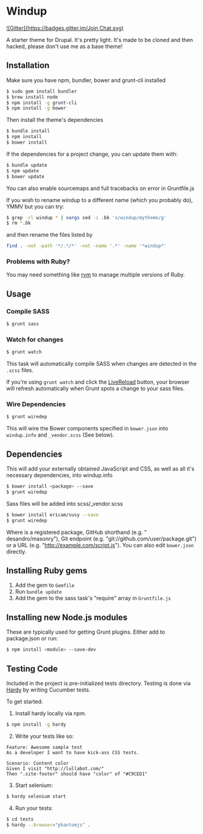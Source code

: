 # Windup
[![Gitter](https://badges.gitter.im/Join Chat.svg)](https://gitter.im/Lullabot/windup?utm_source=badge&utm_medium=badge&utm_campaign=pr-badge&utm_content=badge)

A starter theme for Drupal. It's pretty light. It's made to be cloned and then hacked, please don't use me as a base theme!

## Installation

Make sure you have npm, bundler, bower and grunt-cli installed

```bash
$ sudo gem install bundler
$ brew install node
$ npm install -g grunt-cli
$ npm install -g bower
```

Then install the theme's dependencies

```bash
$ bundle install
$ npm install
$ bower install
```

If the dependencies for a project change, you can update them with:

```bash
$ bundle update
$ npm update
$ bower update
```

You can also enable sourcemaps and full tracebacks on error in Gruntfile.js

If you wish to rename windup to a different name (which you probably do), YMMV but you can try:
```bash
$ grep -rl windup * | xargs sed -i .bk 's/windup/mytheme/g'
$ rm *.bk
```

and then rename the files listed by 
```bash
find . -not -path '*/.*/*' -not -name '.*' -name '*windup*'
```

### Problems with Ruby?
You may need something like [rvm](http://rvm.io/) to manage multiple versions of Ruby.

## Usage

### Compile SASS

```bash
$ grunt sass
```

### Watch for changes

```bash
$ grunt watch
```

This task will automatically compile SASS when changes are detected in the `.scss` files.

If you're using ```grunt watch``` and click the [LiveReload](https://chrome.google.com/webstore/detail/livereload/jnihajbhpnppcggbcgedagnkighmdlei?hl=en) button, your browser will refresh automatically when Grunt spots a change to your sass files.

### Wire Dependencies

```bash
$ grunt wiredep
```

This will wire the Bower components specified in ```bower.json``` into ```windup.info``` and ```_vendor.scss``` (See below).

## Dependencies

This will add your externally obtained JavaScript and CSS, as well as all it's necessary dependencies, into windup.info

```bash
$ bower install <package> --save
$ grunt wiredep
```

Sass files will be added into scss/_vendor.scss

```bash
$ bower install ericam/susy --save
$ grunt wiredep
```

Where <package> is a registered package, GitHub shorthand (e.g. " desandro/masonry"), Git endpoint (e.g. "git://github.com/user/package.git") or a URL (e.g. "http://example.com/script.js").
You can also edit ```bower.json``` directly.

## Installing Ruby gems

1. Add the gem to ```Gemfile```
2. Run ```bundle update```
3. Add the gem to the sass task's "require" array in ```Gruntfile.js```

## Installing new Node.js modules

These are typically used for getting Grunt plugins. Either add to package.json or run:

```bash
$ npm install <module> --save-dev
```

## Testing Code

Included in the project is pre-initialized tests directory. Testing is done via
[Hardy](http://hardy.io) by writing Cucumber tests.

To get started:

 1. Install hardy locally via npm.

```bash
$ npm install -g hardy
```

 2. Write your tests like so:

```cucumber
Feature: Awesome sample test
As a developer I want to have kick-ass CSS tests.

Scenario: Content color
Given I visit "http://lullabot.com/"
Then ".site-footer" should have "color" of "#C9CED1"
```

 3. Start selenium:

```bash
$ hardy selenium start
```

 4. Run your tests:

```bash
$ cd tests
$ hardy --browser="phantomjs" .
```
